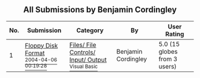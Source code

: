 ﻿<div align="center">

## All Submissions by Benjamin Cordingley

</div>

No.  | Submission | Category | By   | User Rating
---- | ---------- | -------- | ---- | -----------
1 | [Floppy Disk Format<br /><sup>2004-04-06 00:19:28</sup>](https://github.com/Planet-Source-Code/benjamin-cordingley-floppy-disk-format__1-52920) | [Files/ File Controls/ Input/ Output<br /><sup>Visual Basic</sup>](../ByCategory/files-file-controls-input-output__1-3.md) | Benjamin Cordingley | 5.0 (15 globes from 3 users)
